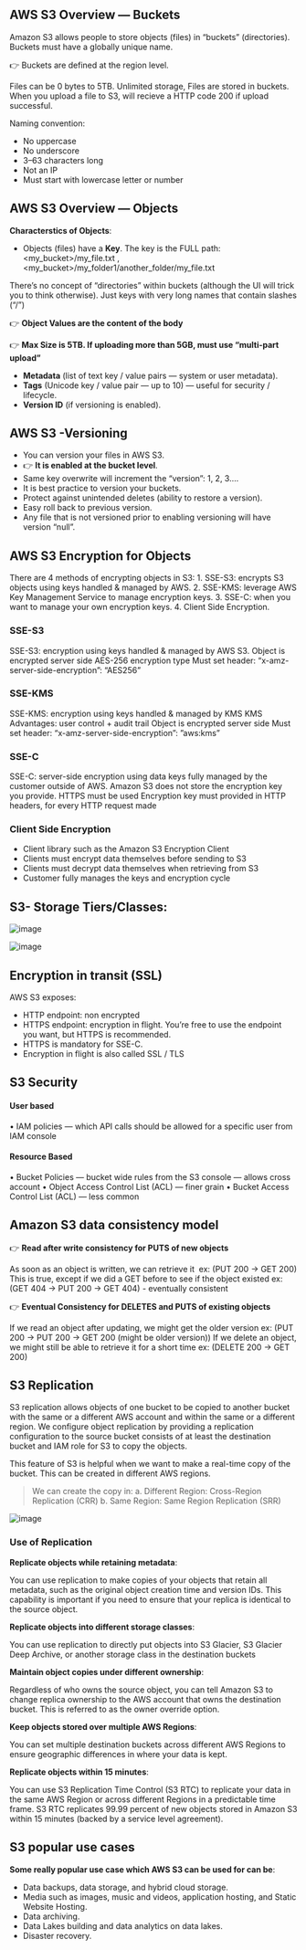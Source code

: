 ## AWS S3 Overview — Buckets
Amazon S3 allows people to store objects (files) in “buckets” (directories).
Buckets must have a globally unique name.

👉 Buckets are defined at the region level.

Files can be 0 bytes to 5TB.
Unlimited storage, Files are stored in buckets.
When you upload a file to S3, will recieve a HTTP code 200 if upload successful.

Naming convention:
- No uppercase
- No underscore
- 3–63 characters long
- Not an IP
- Must start with lowercase letter or number

## AWS S3 Overview — Objects

**Characterstics of Objects**:

- Objects (files) have a **Key**. The key is the FULL path: <my_bucket>/my_file.txt , <my_bucket>/my_folder1/another_folder/my_file.txt

There’s no concept of “directories” within buckets (although the UI will trick you to think otherwise).
Just keys with very long names that contain slashes (“/”)

👉 **Object Values are the content of the body**

👉 **Max Size is 5TB. If uploading more than 5GB, must use “multi-part upload”**

- **Metadata** (list of text key / value pairs — system or user metadata).
- **Tags** (Unicode key / value pair — up to 10) — useful for security / lifecycle.
- **Version ID** (if versioning is enabled).

## AWS S3 -Versioning
- You can version your files in AWS S3.
- 👉 **It is enabled at the bucket level**.
- Same key overwrite will increment the “version”: 1, 2, 3….
- It is best practice to version your buckets.
- Protect against unintended deletes (ability to restore a version).
- Easy roll back to previous version.
- Any file that is not versioned prior to enabling versioning will have version “null”.

## AWS S3 Encryption for Objects

There are 4 methods of encrypting objects in S3:
        1. SSE-S3: encrypts S3 objects using keys handled & managed by AWS.
        2. SSE-KMS: leverage AWS Key Management Service to manage encryption keys.
        3. SSE-C: when you want to manage your own encryption keys.
        4. Client Side Encryption.
        
### SSE-S3
SSE-S3: encryption using keys handled & managed by AWS S3. Object is encrypted server side
AES-256 encryption type
Must set header: “x-amz-server-side-encryption”: “AES256”

### SSE-KMS
SSE-KMS: encryption using keys handled & managed by KMS
KMS Advantages: user control + audit trail
Object is encrypted server side
Must set header: “x-amz-server-side-encryption”: ”aws:kms”

### SSE-C
SSE-C: server-side encryption using data keys fully managed by the customer outside of AWS. 
Amazon S3 does not store the encryption key you provide. 
HTTPS must be used
Encryption key must provided in HTTP headers, for every HTTP request made

### Client Side Encryption
- Client library such as the Amazon S3 Encryption Client
- Clients must encrypt data themselves before sending to S3
- Clients must decrypt data themselves when retrieving from S3
- Customer fully manages the keys and encryption cycle

## S3- Storage Tiers/Classes:

![image](https://user-images.githubusercontent.com/33947539/150803859-b7a21127-c488-4f4b-8fdb-8d69d76866b5.png)

![image](https://user-images.githubusercontent.com/33947539/150803932-ef947579-495e-4d27-9774-b3fab43834b3.png)

## Encryption in transit (SSL)
AWS S3 exposes:
- HTTP endpoint: non encrypted
- HTTPS endpoint: encryption in flight. You’re free to use the endpoint you want, but HTTPS is recommended.
-  HTTPS is mandatory for SSE-C.
-  Encryption in flight is also called SSL / TLS

## S3 Security
#### User based 
• IAM policies — which API calls should be allowed for a specific user from IAM console
#### Resource Based
• Bucket Policies — bucket wide rules from the S3 console — allows cross account
• Object Access Control List (ACL) — finer grain
• Bucket Access Control List (ACL) — less common

## Amazon S3 data consistency model
👉 **Read after write consistency for PUTS of new objects**

As soon as an object is written, we can retrieve it  ex: (PUT 200 -> GET 200)
This is true, except if we did a GET before to see if the object existed ex: (GET 404 -> PUT 200 -> GET 404) - eventually consistent

👉 **Eventual Consistency for DELETES and PUTS of existing objects**

If we read an object after updating, we might get the older version ex: (PUT 200 -> PUT 200 -> GET 200 (might be older version))
If we delete an object, we might still be able to retrieve it for a short time ex: (DELETE 200 -> GET 200)

## S3 Replication
S3 replication allows objects of one bucket to be copied to another bucket with the same or a different AWS account and within the same or a different region. We configure object replication by providing a replication configuration to the source bucket consists of at least the destination bucket and IAM role for S3 to copy the objects.

This feature of S3 is helpful when we want to make a real-time copy of the bucket. This can be created in different AWS regions.

>We can create the copy in:
a. Different Region: Cross-Region Replication (CRR)
b. Same Region: Same Region Replication (SRR)

![image](https://user-images.githubusercontent.com/33947539/150811818-73fd4686-d17b-4797-9e45-b5eed9837001.png)

### Use of Replication

**Replicate objects while retaining metadata**: 

You can use replication to make copies of your objects that retain all metadata, such as the original object creation time and version IDs. This capability is important if you need to ensure that your replica is identical to the source object.

**Replicate objects into different storage classes**:

You can use replication to directly put objects into S3 Glacier, S3 Glacier Deep Archive, or another storage class in the destination buckets

**Maintain object copies under different ownership**:

Regardless of who owns the source object, you can tell Amazon S3 to change replica ownership to the AWS account that owns the destination bucket. This is referred to as the owner override option.

**Keep objects stored over multiple AWS Regions**:

You can set multiple destination buckets across different AWS Regions to ensure geographic differences in where your data is kept.

**Replicate objects within 15 minutes**:

You can use S3 Replication Time Control (S3 RTC) to replicate your data in the same AWS Region or across different Regions in a predictable time frame. S3 RTC replicates 99.99 percent of new objects stored in Amazon S3 within 15 minutes (backed by a service level agreement).

## S3 popular use cases
**Some really popular use case which AWS S3 can be used for can be**:

- Data backups, data storage, and hybrid cloud storage.
- Media such as images, music and videos, application hosting, and Static Website Hosting.
- Data archiving.
- Data Lakes building and data analytics on data lakes.
- Disaster recovery.

